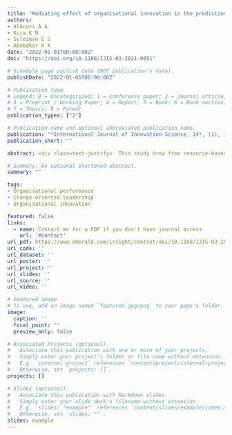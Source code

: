 ```yaml
---
title: "Mediating effect of organisational innovation in the prediction of change-oriented leadership on organisational performance"
authors:
- AlAnazi A A
- Kura K M
- Suleiman E S
- Abubakar R A
date: "2022-01-01T00:00:00Z"
doi: "https://doi.org/10.1108/IJIS-03-2021-0051"

# Schedule page publish date (NOT publication's date).
publishDate: "2022-01-01T00:00:00Z"

# Publication type.
# Legend: 0 = Uncategorized; 1 = Conference paper; 2 = Journal article;
# 3 = Preprint / Working Paper; 4 = Report; 5 = Book; 6 = Book section;
# 7 = Thesis; 8 = Patent
publication_types: ["2"]

# Publication name and optional abbreviated publication name.
publication: "*International Journal of Innovation Science, 14*, (1), 1–19"
publication_short: ""

abstract: <div class=text-justify>  This study drew from resource-based view to examine the examined the mediating role of organisational innovation in the relationship between change-oriented leadership and organizational performance. The resource-based view supported our research model. Given that the unit of analysis is an organisation. 219 principal officers, including Presidents Rectors, Vice Presidents/Vice-Rectors, Registrars. and Deans, were invited to complete the survey on behalf of their universities. Results of the partial least squares structural equation modelling confirmed the positive relationship between change-oriented leadership and university performance. The results provide evidence that organisational innovation directly facilitates university performance. As expected, the relationship between change-oriented leadership and university performance was found to be mediated by organisational innovation. Overall, this study successfully modelled organisational innovation as an underlying mechanism behind the change-oriented leadership university performance relationship, thereby by testing resource-based theory in Saudi Arabian context. From a practical perspective, results suggest that to improve their performance is imperative for executive leaders in Saudi universities to focus on several specific work design strategies, obtaining feedback about their change-oriented leadership style from followers. While there has been a considerable amount of research emphasising the importance of change-oriented leadership, there has been little research linking this fundamental aspect of leadership to organizational performance. Yet an understanding of the possible mechanisms behind this linkage has not received attention enhance. </div>

# Summary. An optional shortened abstract.
summary: ""

tags:
- Organisational performance
- Change-oriented leadership
- Organisational innovation

featured: false
links:
  - name: Contact me for a PDF if you don't have journal access
    url: '#contact'
url_pdf: https://www.emerald.com/insight/content/doi/10.1108/IJIS-03-2021-0051/full/html
url_code: ''
url_dataset: ''
url_poster: ''
url_project: ''
url_slides: ''
url_source: ''
url_video: ''

# Featured image
# To use, add an image named `featured.jpg/png` to your page's folder. 
image:
  caption: ''
  focal_point: ""
  preview_only: false

# Associated Projects (optional).
#   Associate this publication with one or more of your projects.
#   Simply enter your project's folder or file name without extension.
#   E.g. `internal-project` references `content/project/internal-project/index.md`.
#   Otherwise, set `projects: []`.
projects: []

# Slides (optional).
#   Associate this publication with Markdown slides.
#   Simply enter your slide deck's filename without extension.
#   E.g. `slides: "example"` references `content/slides/example/index.md`.
#   Otherwise, set `slides: ""`.
slides: example
---
```



